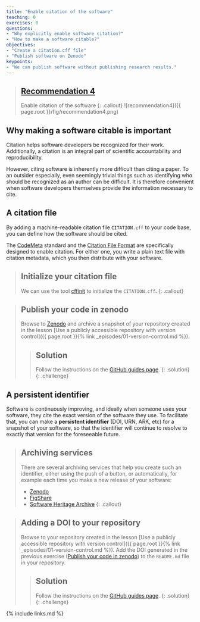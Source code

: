 ```yaml
---
title: "Enable citation of the software"
teaching: 0
exercises: 0
questions:
- "Why explicitly enable software citation?"
- "How to make a software citable?"
objectives:
- "Create a citation.cff file"
- "Publish software on Zenodo"
keypoints:
- "We can publish software without publishing research results."
---
```


> ## [Recommendation 4](https://fair-software.eu/recommendations/citation)
>
> Enable citation of the software
{: .callout}
![recommendation4]({{ page.root }}/fig/recommendation4.png)

## Why making a software citable is important

Citation helps software developers be recognized for their work.
Additionally, a citation is an integral part of scientific accountability and reproducibility.

However, citing software is inherently more difficult than citing a paper.
To an outsider especially, even seemingly trivial things such as identifying
who should be recognized as an author can be difficult. It is therefore convenient
when software developers themselves provide the information necessary to cite.

## A citation file

By adding a machine-readable citation file ``CITATION.cff`` to your code base,
you can define how the software should be cited.

The [CodeMeta](https://codemeta.github.io/) standard and the
[Citation File Format](https://citation-file-format.github.io/) are specifically
designed to enable citation. For either one, you write a plain text file with
citation metadata, which you then distribute with your software.

> ## Initialize your citation file
>
> We can use the tool [cffinit](https://citation-file-format.github.io/cff-initializer-javascript/)
> to initialize the ``CITATION.cff``.
{: .callout}

> ## Publish your code in zenodo
>
> Browse to [Zenodo](https://sandbox.zenodo.org/) and archive a snapshot of
> your repository created in the lesson
> [Use a publicly accessible repository with version control]({{ page.root }}{% link _episodes/01-version-control.md %}).
>
> > ## Solution
> >
> > Follow the instructions
> > on the [GitHub guides page](https://guides.github.com/activities/citable-code/#repository).
> {: .solution}
{: .challenge}

## A persistent identifier

Software is continuously improving, and ideally when someone uses your software,
they cite the exact version of the software they use. To facilitate that,
you can make a **persistent identifier** (DOI, URN, ARK, etc) for a snapshot of
your software, so that the identifier will continue to resolve to exactly
that version for the foreseeable future.

> ## Archiving services
>
> There are several archiving services that help you create such an identifier,
> either using the push of a button, or automatically, for example each time
> you make a new release of your software:
>
> - [Zenodo](https://zenodo.org/)
> - [FigShare](https://figshare.com/)
> - [Software Heritage Archive](https://softwareheritage.org/)
{: .callout}

> ## Adding a DOI to your repository
>
> Browse to your repository created in the lesson
> [Use a publicly accessible repository with version control]({{ page.root }}{% link _episodes/01-version-control.md %}).
> Add the DOI generated in the previous exercise
> ([Publish your code in zenodo](#publish-your-code-in-zenodo))
> to the ``README.md`` file in your repository.
>
> > ## Solution
> >
> > Follow the instructions
> > on the [GitHub guides page](https://guides.github.com/activities/citable-code/#finishing).
> {: .solution}
{: .challenge}

{% include links.md %}
